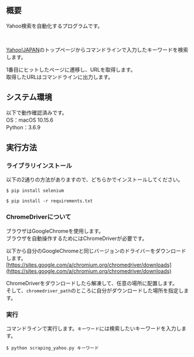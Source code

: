 ## 概要
Yahoo検索を自動化するプログラムです。

<br>

[Yahoo!JAPAN](https://www.yahoo.co.jp)のトップページからコマンドラインで入力したキーワードを検索します。

1番目にヒットしたページに遷移し、URLを取得します。  
取得したURLはコマンドラインに出力します。



## システム環境
以下で動作確認済みです。  
OS：macOS 10.15.6  
Python：3.6.9



## 実行方法
### ライブラリインストール
以下の2通りの方法がありますので、どちらかでインストールしてください。
```
$ pip install selenium
```
```
$ pip install -r requirements.txt
```


### ChromeDriverについて
ブラウザはGoogleChromeを使用します。  
ブラウザを自動操作するためにはChromeDriverが必要です。

以下から自分のGoogleChromeと同じバージョンのドライバーをダウンロードします。  
[https://sites.google.com/a/chromium.org/chromedriver/downloads](https://sites.google.com/a/chromium.org/chromedriver/downloads)

ChromeDriverをダウンロードしたら解凍して、任意の場所に配置します。  
そして、`chromedriver_path`のところに自分がダウンロードした場所を指定します。


### 実行
コマンドラインで実行します。`キーワード`には検索したいキーワードを入力します。
```
$ python scraping_yahoo.py キーワード
```
